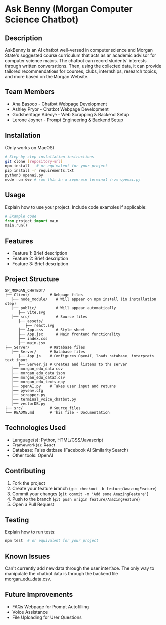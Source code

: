# Ask Benny (Morgan Computer Science Chatbot)

## Description
AskBenny is an AI chatbot well-versed in computer science and Morgan State's suggested course curriculum that acts as an academic advisor for computer science majors. The chatbot can record students' interests through written conversations. Then, using the collected data, it can provide tailored recommendations for courses, clubs, internships, research topics, and more based on the Morgan Website.

## Team Members
- Ana Basoco - Chatbot Webpage Development
- Ashley Pryor - Chatbot Webpage Development
- Godsheritage Adeoye - Web Scrapping & Backend Setup
- Lerone Joyner - Prompt Engineering & Backend Setup

## Installation
(Only works on MacOS)
```bash
# Step-by-step installation instructions
git clone [repository-url]
npm install   # or equivalent for your project
pip install -r requirements.txt
python3 openai.py
node run dev # run this in a seperate terminal from openai.py
```

## Usage
Explain how to use your project. Include code examples if applicable:
```python
# Example code
from project import main
main.run()
```

## Features
- Feature 1: Brief description
- Feature 2: Brief description
- Feature 3: Brief description

## Project Structure
```
SP_MORGAN_CHATBOT/
├── Client/         # Webpage files
   ├── node_module/    # Will appear on npm install (in installation step)
   ├── public/         # Will appear automatically 
      ├── vite.svg     
   ├── src/            # Source files
      ├── assets/
         ├── react.svg  
      ├── App.css      # Style sheet   
      ├── App.jsx      # Main frontend functionality  
      ├── index.css  
      ├── main.jsx  
├── Server/         # Database files
   ├── Server/      # Database files
      ├── App.js    # Configures OpenAI, loads database, interprets text input
      ├── Server.js # Creates and listens to the server
   ├── morgan_edu_data.csv  
   ├── morgan_edu_data.json  
   ├── morgan_edu_data2.csv
   ├── morgan_edu_texts.npy
   ├── openAI.py    # Takes user input and returns 
   ├── pyvenv.cfg
   ├── scrapper.py
   ├── terminal_voice_chatbot.py
   ├── vectorDB.py
├── src/            # Source files
└── README.md       # This file - Documentation
```

## Technologies Used
- Language(s): Python, HTML/CSS/Javascript
- Framework(s): React
- Database: Faiss datbase (Facebook AI Similarity Search)
- Other tools: OpenAI

## Contributing
1. Fork the project
2. Create your feature branch (`git checkout -b feature/AmazingFeature`)
3. Commit your changes (`git commit -m 'Add some AmazingFeature'`)
4. Push to the branch (`git push origin feature/AmazingFeature`)
5. Open a Pull Request

## Testing
Explain how to run tests:
```bash
npm test  # or equivalent for your project
```

## Known Issues
Can't currently add new data through the user interface. The only way to manipulate the chatbot data is
through the backend file morgan_edu_data.csv.

## Future Improvements
- FAQs Webpage for Prompt Autofilling
- Voice Assistance
- File Uploading for User Questions
